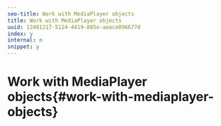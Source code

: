```yaml
---
seo-title: Work with MediaPlayer objects
title: Work with MediaPlayer objects
uuid: 12481217-5124-4419-885e-aeace0966778
index: y
internal: n
snippet: y
---
```


# Work with MediaPlayer objects{#work-with-mediaplayer-objects}

